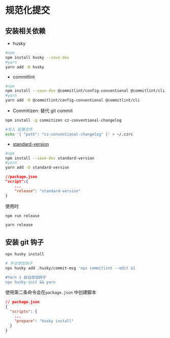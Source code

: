 # 规范化提交

## 安装相关依赖

+ husky

```bash
#npm
npm install husky --save-dev
#yarn
yarn add -D husky
```

+ commitlint

```bash
#npm
npm install --save-dev @commitlint/config-conventional @commitlint/cli
#yarn
yarn add -D @commitlint/config-conventional @commitlint/cli
```

+ Commitizen: 替代 git commit

```bash
npm install -g commitizen cz-conventional-changelog

#写入 配置文件
echo '{ "path": "cz-conventional-changelog" }' > ~/.czrc
```

+  [standard-version](https://link.zhihu.com/?target=https%3A//github.com/conventional-changelog/standard-version)

```bash
#npm
npm install --save-dev standard-version
#yarn
yarn add -D standard-version
```

```json
//package.json
"script":{
    ...
    "release": "standard-version"
}
```
使用时
```bash
npm run release

yarn release
 ```
## 安装 git 钩子

```bash
npx husky install
```

```bash
# 手动添加钩子
npx husky add .husky/commit-msg 'npx commitlint --edit $1

#Yarn 1 自动添加钩子
npx husky-init && yarn
```
使用第二条命令会在`package.json` 中创建脚本

```json
// package.json
{
  "scripts": {
    ...
    "prepare": "husky install"
  }
}
```
